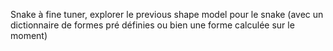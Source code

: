 Snake à fine tuner, explorer le previous shape model pour le snake (avec un dictionnaire de formes pré définies ou bien une forme calculée sur le moment)